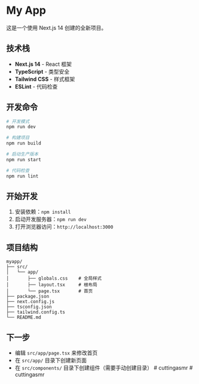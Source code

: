 # My App

这是一个使用 Next.js 14 创建的全新项目。

## 技术栈

- **Next.js 14** - React 框架
- **TypeScript** - 类型安全
- **Tailwind CSS** - 样式框架
- **ESLint** - 代码检查

## 开发命令

```bash
# 开发模式
npm run dev

# 构建项目
npm run build

# 启动生产版本
npm run start

# 代码检查
npm run lint
```

## 开始开发

1. 安装依赖：`npm install`
2. 启动开发服务器：`npm run dev`
3. 打开浏览器访问：`http://localhost:3000`

## 项目结构

```
myapp/
├── src/
│   └── app/
│       ├── globals.css    # 全局样式
│       ├── layout.tsx     # 根布局
│       └── page.tsx       # 首页
├── package.json
├── next.config.js
├── tsconfig.json
├── tailwind.config.ts
└── README.md
```

## 下一步

- 编辑 `src/app/page.tsx` 来修改首页
- 在 `src/app/` 目录下创建新页面
- 在 `src/components/` 目录下创建组件（需要手动创建目录） #   c u t t i n g a s m r  
 #   c u t t i n g a s m r  
 